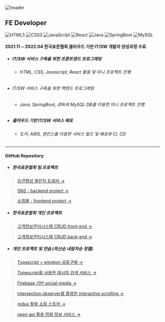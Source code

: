 ![header](https://capsule-render.vercel.app/api?type=waving&color=timeGradient&height=300&section=header&text=Hi%20there!&fontSize=90)

## FE Developer

![HTML5](https://img.shields.io/badge/html5-%23E34F26.svg?style=for-the-badge&logo=html5&logoColor=white)
![CSS3](https://img.shields.io/badge/css3-%231572B6.svg?style=for-the-badge&logo=css3&logoColor=white)
![JavaScript](https://img.shields.io/badge/javascript-%23323330.svg?style=for-the-badge&logo=javascript&logoColor=%23F7DF1E)
![React](https://img.shields.io/badge/react-%2320232a.svg?style=for-the-badge&logo=react&logoColor=%2361DAFB)
![Java](https://img.shields.io/badge/Java-007396.svg?&style=for-the-badge&logo=Java&logoColor=white)
![SpringBoot](https://img.shields.io/badge/SpringBoot-6DB33F.svg?&style=for-the-badge&logo=SpringBoot&logoColor=white)
![MySQL](https://img.shields.io/badge/MySQL-4479A1.svg?&style=for-the-badge&logo=MySQL&logoColor=white)


#### 2021.11 ~ 2022.04 한국표준협회 클라우드 기반 IT/SW 개발자 양성과정 수료
* ##### IT/SW 서비스 구축을 위한 프론트엔드 프로그래밍   
   * ###### HTML, CSS, Javascript, React 활용 및 미니 프로젝트 진행   
* ###### IT/SW 서비스 구축을 위한 백엔드 프로그래밍   
   * ###### Java, SpringBoot, JPA와 MySQL DB를 이용한 미니 프로젝트 진행   
* ##### 클라우드 기반 IT/SW 서비스 배포   
   * ###### 도커, AWS, 젠킨스를 이용한 서비스 빌드 및 배포와 CI, CD   

***

#### GitHub Repository   

  * ##### 한국표준협회 팀 프로젝트   

   > [습관형성 챌린지 트래커 →](https://github.com/rivera00255/lighthouse-project)   
   
   > [SNS - backend project →](https://github.com/rivera00255/project-sns)   

   > [쇼핑몰 - frontend project →](https://github.com/rivera00255/project-shop)   

  * ##### 한국표준협회 개인 프로젝트 

   > [고객정보관리시스템 CRUD front-end →](https://github.com/rivera00255/mini-project-frontend)   

   > [고객정보관리시스템 CRUD back-end →](https://github.com/rivera00255/mini-project-backend)   

  * ##### 개인 프로젝트 및 연습 (최신순 내림차순 정렬)   
  
   > [Typescript + emotion 공동구매 →](https://github.com/rivera00255/group-buying)   
   
   > [Typescript를 사용한 레시피 검색 서비스 →](https://github.com/rivera00255/the-meal)   
   
   > [Firebase 기반 social-media →](https://github.com/rivera00255/doodle)   
   
   > [intersection observer를 활용한 interactive scrolling →](https://github.com/rivera00255/bakery-festival)   
   
   > [redux 활용 쇼핑 스토어 →](https://github.com/rivera00255/ice-cream-shop)   

   > [open api 활용 영화 정보 서비스 →](https://github.com/rivera00255/movie-app)   
   

<!--

***
* ##### Shopping mall Project
    * ##### react로 패션 쇼핑몰을 구성하였습니다.
***
* ##### Social Media Project
    * ##### instagram 기능을 모방한 back-end 프로젝트 입니다.
***
### Hi there 👋
**rivera00255/rivera00255** is a ✨ _special_ ✨ repository because its `README.md` (this file) appears on your GitHub profile.

Here are some ideas to get you started:

- 🔭 I’m currently working on ...
- 🌱 I’m currently learning ...
- 👯 I’m looking to collaborate on ...
- 🤔 I’m looking for help with ...
- 💬 Ask me about ...
- 📫 How to reach me: ...
- 😄 Pronouns: ...
- ⚡ Fun fact: ...
-->

